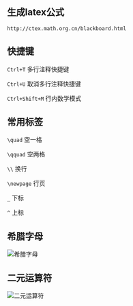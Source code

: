 ## 生成latex公式
```
http://ctex.math.org.cn/blackboard.html
```

## 快捷键
`Ctrl+T` 多行注释快捷键

`Ctrl+U`  取消多行注释快捷键

`Ctrl+Shift+M`  行内数学模式

## 常用标签
`\quad` 空一格

`\qquad` 空两格

`\\` 换行

`\newpage` 行页



`_` 下标

`^` 上标


## 希腊字母
![希腊字母](https://www.cnblogs.com/images/cnblogs_com/wupeixuan/1441544/o_2773937-e58f2caae679842c_%e7%9c%8b%e5%9b%be%e7%8e%8b.png)

## 二元运算符
![二元运算符](https://www.cnblogs.com/images/cnblogs_com/wupeixuan/1441544/o_TIM%e6%88%aa%e5%9b%be20190411164450.png)